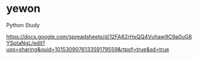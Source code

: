 # yewon
Python Study

https://docs.google.com/spreadsheets/d/12FA82rHxQQ4Vuhaw9C9a0uG8YSptaNgL/edit?usp=sharing&ouid=101530907613359179559&rtpof=true&sd=true
